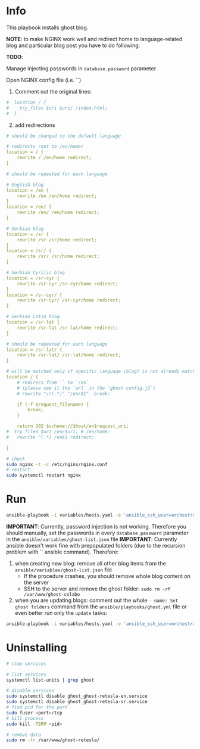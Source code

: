 # Info

This playbook installs ghost blog.

**NOTE**: to make NGINX work well and redirect home to language-related blog and particular blog post you have to do following:

**TODO**: 

Manage injecting passwords in `database.password` parameter

Open NGINX config file (i.e. ``)

1. Comment out the original lines:

```yaml
#  location / {
#    try_files $uri $uri/ /index.html;
#  }
```

2. add redirections

```yaml
# should be changed to the default language

# redirects root to /en/home/
location = / {
    rewrite / /en/home redirect;
}

# should be repeated for each language

# English blog
location = /en {
    rewrite /en /en/home redirect;
}
location = /en/ {
    rewrite /en/ /en/home redirect;
}

# Serbian blog
location = /sr {
    rewrite /sr /sr/home redirect;
}
location = /sr/ {
    rewrite /sr/ /sr/home redirect;
}

# Serbian Cyrilic blog
location = /sr-cyr {
    rewrite /sr-cyr /sr-cyr/home redirect;
}
location = /sr-cyr/ {
    rewrite /sr-cyr/ /sr-cyr/home redirect;
}

# Serbian Latin blog
location = /sr-lat {
    rewrite /sr-lat /sr-lat/home redirect;
}

# should be repeated for each language
location = /sr-lat/ {
    rewrite /sr-lat/ /sr-lat/home redirect;
}

# will be matched only if specific language (blog) is not already matched (`location /en/` or `location /sr/` etc) 
location / {
    # redirecs from `` to `/en`
    # (please see it the `url` in the `ghost-config.j2`)
    # rewrite "//(.*)" "/en/$1"  break;

    if (-f $request_filename) {
        break;
    }

    return 302 $scheme://$host/en$request_uri;
#  try_files $uri /en/$uri; # /en/home;
#   rewrite ^(.*) /en$1 redirect;

}

```

```sh
# check
sudo nginx -t -c /etc/nginx/nginx.conf
# restart
sudo systemctl restart nginx
```

# Run

```sh
ansible-playbook -i variables/hosts.yaml -e 'ansible_ssh_user=orchestrator' --private-key ~/.ssh/orchestration-iaas-no.pem --extra-vars '{"active_hosts_groups": ["blogs"]}' playbooks/ghost.yml
```

**IMPORTANT**: Currently, password injection is not working. Therefore you should manually, set the passwords in every `database.password` parameter in the `ansible/variables/ghost-list.json` file
**IMPORTANT**: Currently ansible doesn't work fine with prepopulated folders (due to the recursion problem with `` ansible command). Therefore:

1. when creating new blog: remove all other blog items from the `ansible/variables/ghost-list.json` file
    + If the procedure crashes, you should remove whole blog content on the server
    + SSH to the server and remove the ghost folder: `sudo rm -rf /var/www/ghost-colabo` 
2. when you are updating blogs: comment out the whole `- name: Set ghost folders` command from the `ansible/playbooks/ghost.yml` file or even better run only the `update` tasks:

```sh
ansible-playbook -i variables/hosts.yaml -e 'ansible_ssh_user=orchestrator' --private-key ~/.ssh/orchestration-iaas-no.pem --extra-vars '{"active_hosts_groups": ["blogs"]}' playbooks/ghost.yml --tags update
```

# Uninstalling

```sh
# stop services

# list services
systemctl list-units | grep ghost

# disable services
sudo systemctl disable ghost_ghost-retesla-en.service
sudo systemctl disable ghost_ghost-retesla-sr.service
# find pid for the port
sudo fuser <port>/tcp
# kill process
sudo kill -TERM <pid>

# remove data
sudo rm -fr /var/www/ghost-retesla/
```